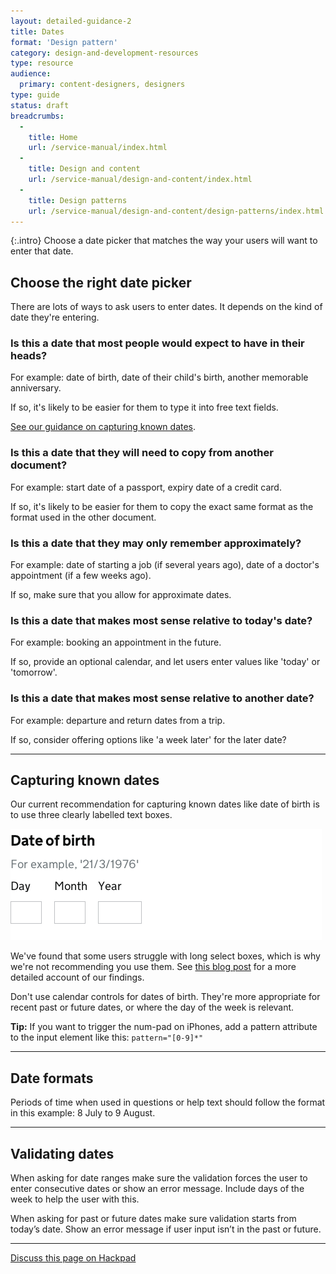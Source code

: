 ```yaml
---
layout: detailed-guidance-2
title: Dates
format: 'Design pattern' 
category: design-and-development-resources
type: resource
audience:
  primary: content-designers, designers
type: guide
status: draft
breadcrumbs:
  -
    title: Home
    url: /service-manual/index.html
  -
    title: Design and content
    url: /service-manual/design-and-content/index.html
  -
    title: Design patterns
    url: /service-manual/design-and-content/design-patterns/index.html
---
```


{:.intro}
Choose a date picker that matches the way your users will want to enter that date.


## Choose the right date picker

There are lots of ways to ask users to enter dates. 
It depends on the kind of date they're entering.

### Is this a date that most people would expect to have in their heads? 

For example: date of birth, date of their child's birth, another memorable anniversary. 

If so, it's likely to be easier for them to type it into free text fields.

[See our guidance on capturing known dates](#capturing-known-dates).


### Is this a date that they will need to copy from another document? 

For example: start date of a passport, expiry date of a credit card. 

If so, it's likely to be easier for them to copy the exact same format as the format used in the other document.


### Is this a date that they may only remember approximately? 

For example: date of starting a job (if several years ago), date of a doctor's appointment (if a few weeks ago).

If so, make sure that you allow for approximate dates.


### Is this a date that makes most sense relative to today's date? 

For example: booking an appointment in the future. 

If so, provide an optional calendar, and let users enter values like 'today' or 'tomorrow'.


### Is this a date that makes most sense relative to another date? 

For example: departure and return dates from a trip. 

If so, consider offering options like 'a week later' for the later date?

---

## Capturing known dates

Our current recommendation for capturing known dates like date of birth is to use three clearly labelled text boxes.

<div class="example">
  <img src="/service-manual/assets/images/design-patterns/date-of-birth.png" alt="An example of a date of birth picker">
</div>

We've found that some users struggle with long select boxes, which is why we're not recommending you use them.
See [this blog post](https://designnotes.blog.gov.uk/2013/12/05/asking-for-a-date-of-birth/) for a more detailed account of our findings.

Don't use calendar controls for dates of birth. 
They're more appropriate for recent past or future dates, or where the day of the week is relevant.

**Tip:** If you want to trigger the num-pad on iPhones, add a pattern attribute to the input element like this: `pattern="[0-9]*"`

---

## Date formats

Periods of time when used in questions or help text should follow the format in this example: 
8 July to 9 August.

---

## Validating dates

When asking for date ranges make sure the validation forces the user to enter consecutive dates or show an error message.
Include days of the week to help the user with this. 

When asking for past or future dates make sure validation starts from today’s date. 
Show an error message if user input isn’t in the past or future.

---

[Discuss this page on Hackpad](https://designpatterns.hackpad.com/General-dates-vpx6XlVjIbE)

